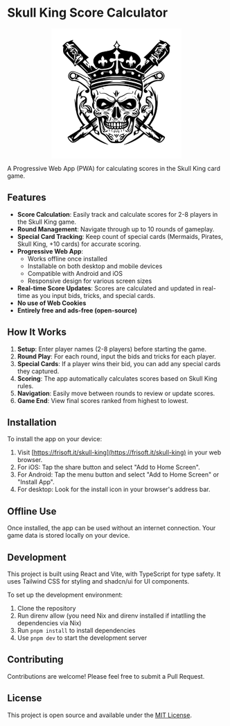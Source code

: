 # Skull King Score Calculator

<img src="skull-king-icon.svg" alt="Diagram" style="display: block; margin: 0 auto;" width="300" height="300">

A Progressive Web App (PWA) for calculating scores in the Skull King card game.

## Features

- **Score Calculation**: Easily track and calculate scores for 2-8 players in the Skull King game.
- **Round Management**: Navigate through up to 10 rounds of gameplay.
- **Special Card Tracking**: Keep count of special cards (Mermaids, Pirates, Skull King, +10 cards) for accurate scoring.
- **Progressive Web App**: 
  - Works offline once installed
  - Installable on both desktop and mobile devices
  - Compatible with Android and iOS
  - Responsive design for various screen sizes
- **Real-time Score Updates**: Scores are calculated and updated in real-time as you input bids, tricks, and special cards.
- **No use of Web Cookies**
- **Entirely free and ads-free (open-source)**

## How It Works

1. **Setup**: Enter player names (2-8 players) before starting the game.
2. **Round Play**: For each round, input the bids and tricks for each player.
3. **Special Cards**: If a player wins their bid, you can add any special cards they captured.
4. **Scoring**: The app automatically calculates scores based on Skull King rules.
5. **Navigation**: Easily move between rounds to review or update scores.
6. **Game End**: View final scores ranked from highest to lowest.

## Installation

To install the app on your device:

1. Visit [https://frisoft.it/skull-king](https://frisoft.it/skull-king) in your web browser.
2. For iOS: Tap the share button and select "Add to Home Screen".
3. For Android: Tap the menu button and select "Add to Home Screen" or "Install App".
4. For desktop: Look for the install icon in your browser's address bar.

## Offline Use

Once installed, the app can be used without an internet connection. Your game data is stored locally on your device.

## Development

This project is built using React and Vite, with TypeScript for type safety. It uses Tailwind CSS for styling and shadcn/ui for UI components.

To set up the development environment:

1. Clone the repository
2. Run direnv allow (you need Nix and direnv installed if intatlling the dependencies via Nix)
3. Run `pnpm install` to install dependencies
4. Use `pnpm dev` to start the development server

## Contributing

Contributions are welcome! Please feel free to submit a Pull Request.

## License

This project is open source and available under the [MIT License](LICENSE).
